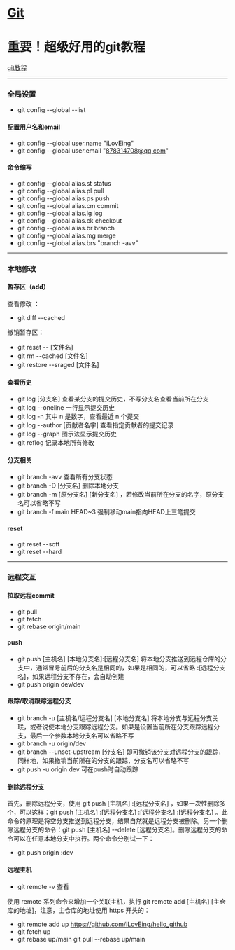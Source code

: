 # [Git](https://github.com/iLovEing/notebook/issues/3)

# 重要！超级好用的git教程
[git教程](https://learngitbranching.js.org/?locale=zh_CN)

---

### 全局设置
- git config --global  --list

#### 配置用户名和email
- git config --global user.name "iLovEing"
- git config --global user.email "878314708@qq.com"

#### 命令缩写
- git config --global alias.st status
- git config --global alias.pl pull
- git config --global alias.ps push
- git config --global alias.cm commit
- git config --global alias.lg log
- git config --global alias.ck checkout
- git config --global alias.br branch
- git config --global alias.mg merge
- git config --global alias.brs "branch -avv"

---

### 本地修改

#### 暂存区（add）
查看修改 ：
- git diff --cached 

撤销暂存区：
- git reset -- [文件名] 
- git rm --cached [文件名] 
- git restore --sraged [文件名] 

#### 查看历史
- git log [分支名] 查看某分支的提交历史，不写分支名查看当前所在分支
- git log --oneline 一行显示提交历史
- git log -n 其中 n 是数字，查看最近 n 个提交
- git log --author [贡献者名字] 查看指定贡献者的提交记录
- git log --graph 图示法显示提交历史
- git reflog 记录本地所有修改

#### 分支相关
- git branch -avv 查看所有分支状态
- git branch -D [分支名] 删除本地分支
- git branch -m [原分支名] [新分支名] ，若修改当前所在分支的名字，原分支名可以省略不写
- git branch -f main HEAD~3 强制移动main指向HEAD上三笔提交

#### reset
- git reset --soft
- git reset --hard

---

### 远程交互

#### 拉取远程commit
- git pull
- git fetch
- git rebase origin/main

#### push
- git push [主机名] [本地分支名]:[远程分支名]  将本地分支推送到远程仓库的分支中，通常冒号前后的分支名是相同的，如果是相同的，可以省略 :[远程分支名]，如果远程分支不存在，会自动创建
- git push origin dev/dev

#### 跟踪/取消跟踪远程分支
- git branch -u [主机名/远程分支名] [本地分支名] 将本地分支与远程分支关联，或者说使本地分支跟踪远程分支。如果是设置当前所在分支跟踪远程分支，最后一个参数本地分支名可以省略不写
- git branch -u origin/dev
- git branch --unset-upstream [分支名] 即可撤销该分支对远程分支的跟踪，同样地，如果撤销当前所在的分支的跟踪，分支名可以省略不写
- git push -u origin dev 可在push时自动跟踪

#### 删除远程分支
首先，删除远程分支，使用 git push [主机名] :[远程分支名] ，如果一次性删除多个，可以这样：git push [主机名] :[远程分支名] :[远程分支名] :[远程分支名] 。此命令的原理是将空分支推送到远程分支，结果自然就是远程分支被删除。另一个删除远程分支的命令：git push [主机名] --delete [远程分支名]。删除远程分支的命令可以在任意本地分支中执行。两个命令分别试一下：
- git push origin :dev

#### 远程主机
- git remote -v 查看

使用 remote 系列命令来增加一个关联主机，执行 git remote add [主机名] [主仓库的地址]，注意，主仓库的地址使用 https 开头的：
- git remote add up https://github.com/iLovEing/hello_github
- git fetch up
- git rebase up/main        git pull --rebase up/main